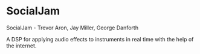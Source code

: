 # SocialJam

SocialJam - Trevor Aron, Jay Miller, George Danforth

A DSP for applying audio effects to instruments in real time with the help of the internet.
